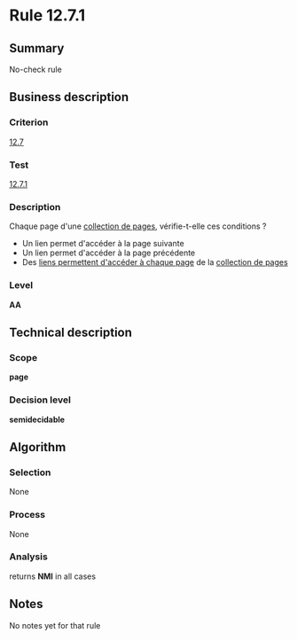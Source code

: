 # Rule 12.7.1
## Summary

No-check rule

## Business description

### Criterion

[12.7](http://references.modernisation.gouv.fr/sites/default/files/RGAA3_RC2-1/referentiel_technique.htm#crit-12-7)

### Test

[12.7.1](http://references.modernisation.gouv.fr/sites/default/files/RGAA3_RC2-1/referentiel_technique.htm#test-12-7-1)

### Description

Chaque page d'une <a href="http://references.modernisation.gouv.fr/sites/default/files/RGAA3_RC2-1/glossaire.htm#mCollecPage">collection de pages</a>, v&eacute;rifie-t-elle ces conditions ? 
 
 * Un lien permet d'acc&eacute;der &agrave; la page suivante 
 * Un lien permet d'acc&eacute;der &agrave; la page pr&eacute;c&eacute;dente 
 * Des <a href="http://references.modernisation.gouv.fr/sites/default/files/RGAA3_RC2-1/glossaire.htm#mAccColl">liens permettent d'acc&eacute;der &agrave; chaque page</a> de la <a href="http://references.modernisation.gouv.fr/sites/default/files/RGAA3_RC2-1/glossaire.htm#mCollecPage">collection de pages</a> 


### Level

**AA**

## Technical description

### Scope

**page**

### Decision level

**semidecidable**

## Algorithm

### Selection

None

### Process

None

### Analysis

returns **NMI** in all cases

## Notes

No notes yet for that rule
